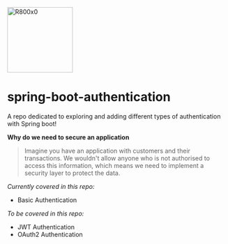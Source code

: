 <img width="150" height="150" alt="R800x0" src="https://github.com/user-attachments/assets/94e7659c-aae7-4b7d-a50d-b6118ab24707" />

# spring-boot-authentication
A repo dedicated to exploring and adding different types of authentication with Spring boot!

**Why do we need to secure an application** 

> Imagine you have an application with customers and their transactions. We wouldn't allow anyone who is not authorised to access this information, which means we need to implement a security layer to protect the data.
>

_Currently covered in this repo:_
  - Basic Authentication


_To be covered in this repo:_
  - JWT Authentication
  - OAuth2 Authentication


